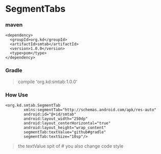 # SegmentTabs 


### maven 


    <dependency>
      <groupId>org.kd</groupId>
      <artifactId>smtab</artifactId>
      <version>1.0.0</version>
      <type>pom</type>
    </dependency>

### Gradle 

> compile 'org.kd:smtab:1.0.0'


### How Use

    <org.kd.smtab.SegmentTab
            xmlns:segmentTab="http://schemas.android.com/apk/res-auto"
            android:id="@+id/smtab"
            android:layout_width="250dp"
            android:layout_centerHorizontal="true"
            android:layout_height="wrap_content"
            segmentTab:textValue="github#gradle"
            segmentTab:textSize="10sp"/>


> the textValue spit of #
> you also change code style  
> 
